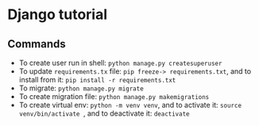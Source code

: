 # Django tutorial

## Commands
- To create user run in shell: `python manage.py createsuperuser`
- To update `requirements.tx` file: `pip freeze-> requirements.txt`, and to install from it: `pip install -r requirements.txt`
- To migrate: `python manage.py migrate`
- To create migration file: `python manage.py makemigrations`
- To create virtual env: `python -m venv venv`, and to activate it: `source venv/bin/activate
`, and to deactivate it: `deactivate`

